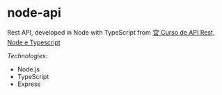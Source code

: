 # node-api

Rest API, developed in Node with TypeScript from [🏆 Curso de API Rest, Node e Typescript](https://youtube.com/playlist?list=PL29TaWXah3iaaXDFPgTHiFMBF6wQahurP)

*Technologies:*
  * Node.js
  * TypeScript
  * Express
